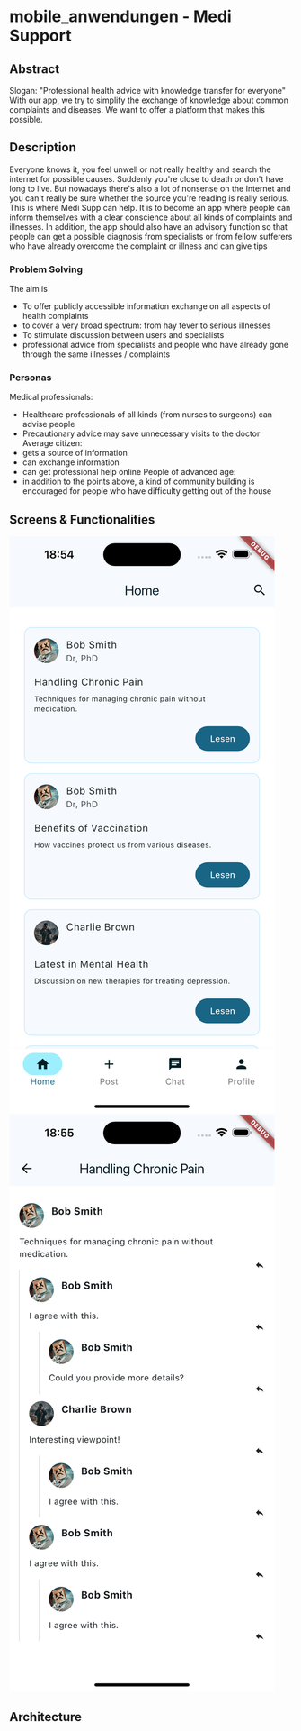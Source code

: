 # mobile_anwendungen - Medi Support

## Abstract
Slogan: "Professional health advice with knowledge transfer for everyone"
With our app, we try to simplify the exchange of knowledge about common complaints and diseases.
We want to offer a platform that makes this possible.

## Description
Everyone knows it, you feel unwell or not really healthy and search the internet for possible causes. Suddenly you're close to death or don't have long to live. But nowadays there's also a lot of nonsense on the Internet and you can't really be sure whether the source you're reading is really serious.
This is where Medi Supp can help. It is to become an app where people can inform themselves with a clear conscience about all kinds of complaints and illnesses. In addition, the app should also have an advisory function so that people can get a possible diagnosis from specialists or from fellow sufferers who have already overcome the complaint or illness and can give tips

### Problem Solving
The aim is
- To offer publicly accessible information exchange on all aspects of health complaints
- to cover a very broad spectrum: from hay fever to serious illnesses
- To stimulate discussion between users and specialists
- professional advice from specialists and people who have already gone through the same illnesses / complaints

### Personas
Medical professionals:
- Healthcare professionals of all kinds (from nurses to surgeons) can advise people
- Precautionary advice may save unnecessary visits to the doctor
Average citizen:
- gets a source of information
- can exchange information
- can get professional help online
People of advanced age:
- in addition to the points above, a kind of community building is encouraged for people who have difficulty getting out of the house

## Screens & Functionalities
![home](image.png)
![post](image-1.png)

## Architecture
